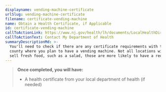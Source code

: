 ```yaml
---
displayname: vending-machine-certificate
urlSlug: vending-machine-certificate
filename: certificate-vending-machine
name: Obtain a Health Certificate, if Applicable
id: certificate-vending-machine
callToActionLink: https://www.nj.gov/health/lh/documents/LocalHealthDirectory.pdf
callToActionText: Contact My Department of Health
summaryDescriptionMd: >-
  You'll need to check if there are any certificate requirements with the local department of health for every
  county where you plan to have a vending machine. Not all locations will have requirements, if you plan to
  sell fresh food, such as a salad, those are more likely to have a requirement.
---
```


> **Once completed, you will have:**
>
> - A health certificate from your local department of health (if needed)
